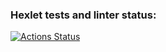 ### Hexlet tests and linter status:
[![Actions Status](https://github.com/val-litvinenko/frontend-project-44/workflows/hexlet-check/badge.svg)](https://github.com/val-litvinenko/frontend-project-44/actions)